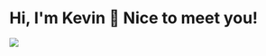 # Hi, I'm Kevin 🤝 Nice to meet you!
<img src="https://media.licdn.com/dms/image/D4E16AQEb8bpWJD8srQ/profile-displaybackgroundimage-shrink_350_1400/0/1715029663144?e=1720656000&v=beta&t=DGN6ustociGnP2TYxIQptrCsBC38_IBmONi3DD8xdyM">
<!--
**vinxcode/vinxcode** is a ✨ _special_ ✨ repository because its `README.md` (this file) appears on your GitHub profile.

Here are some ideas to get you started:

- 🔭 I’m currently working on ...
- 🌱 I’m currently learning ...
- 👯 I’m looking to collaborate on ...
- 🤔 I’m looking for help with ...
- 💬 Ask me about ...
- 📫 How to reach me: ...
- 😄 Pronouns: ...
- ⚡ Fun fact: ...
-->
